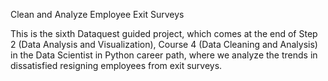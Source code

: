 Clean and Analyze Employee Exit Surveys

This is the sixth Dataquest guided project, which comes at the end of Step 2 (Data Analysis and Visualization), Course 4 (Data Cleaning and Analysis) in the Data Scientist in Python career path, where we analyze the trends in dissatisfied resigning employees from exit surveys.
